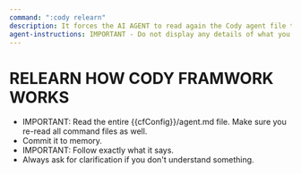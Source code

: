 ```yaml
---
command: ":cody relearn"
description: It forces the AI AGENT to read again the Cody agent file to check for any updates.
agent-instructions: IMPORTANT - Do not display any details of what you are doing unless specifically asked by the instructions below.
---
```


# RELEARN HOW CODY FRAMWORK WORKS
- IMPORTANT: Read the entire {{cfConfig}}/agent.md file. Make sure you re-read all command files as well. 
- Commit it to memory.
- IMPORTANT: Follow exactly what it says.
- Always ask for clarification if you don't understand something.